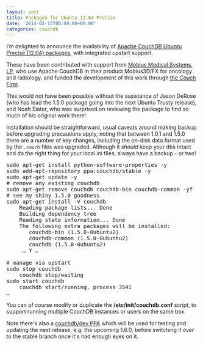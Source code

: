```yaml
---
layout: post
title: Packages for Ubuntu 12.04 Precise
date: '2014-02-13T00:00:00+00:00'
categories: couchdb
---
```

<p>I’m delighted to announce the availability of <a href="https://launchpad.net/~couchdb/+archive/stable">Apache CouchDB Ubuntu Precise (12.04) packages</a>, with integrated upstart support.</p>

<p>These have been contributed with support from <a href="http://www.mobiusmed.com/">Mobius Medical Systems, LP</a>, who use Apache CouchDB in their product Mobius3D/FX for oncology and radiology, and funded the development of this work through <a href="http://thecouchfirm.com/">the Couch Firm</a>.</p>

<p>This would not have been possible without the assistance of Jason DeRose (who has lead the 1.5.0 package going into the next Ubuntu Trusty release), and Noah Slater, who was surprised on reviewing the package to find so much of his original work there!</p>

<p>Installation should be straightforward, usual caveats around making backup before upgrading precautions apply, noting that between 1.0.1 and 1.5.0 there are a number of key changes, including the on-disk data format used by the <code>.couch</code> files was upgraded. Although it <em>should</em> keep your dbs intact and do the right thing for your local.ini files, always have a backup - or two!</p>

<pre>
sudo apt-get install python-software-properties -y
sudo add-apt-repository ppa:couchdb/stable -y
sudo apt-get update -y
# remove any existing couchdb
sudo apt-get remove couchdb couchdb-bin couchdb-common -yf
# see my shiny 1.5.0 goodness
sudo apt-get install -V couchdb
    Reading package lists... Done
    Building dependency tree
    Reading state information... Done
    The following extra packages will be installed:
       couchdb-bin (1.5.0-0ubuntu2)
       couchdb-common (1.5.0-0ubuntu2)
       couchdb (1.5.0-0ubuntu2)
     … Y …

# manage via upstart
sudo stop couchdb
    couchdb stop/waiting
sudo start couchdb
    couchdb start/running, process 3541
…
</pre>

<p>You can of course modify or duplicate the <b>/etc/init/couchdb.conf</b> script, to support running multiple CouchDB instances or users on the same box.</p>

<p>Note there's also a <a href="https://launchpad.net/~couchdb/+archive/stable">couchdb/dev PPA</a> which will be used for testing and updating the next release, e.g. the upcoming 1.6.0, before switching it over to the stable branch once it's had enough eyes on it.</p>
